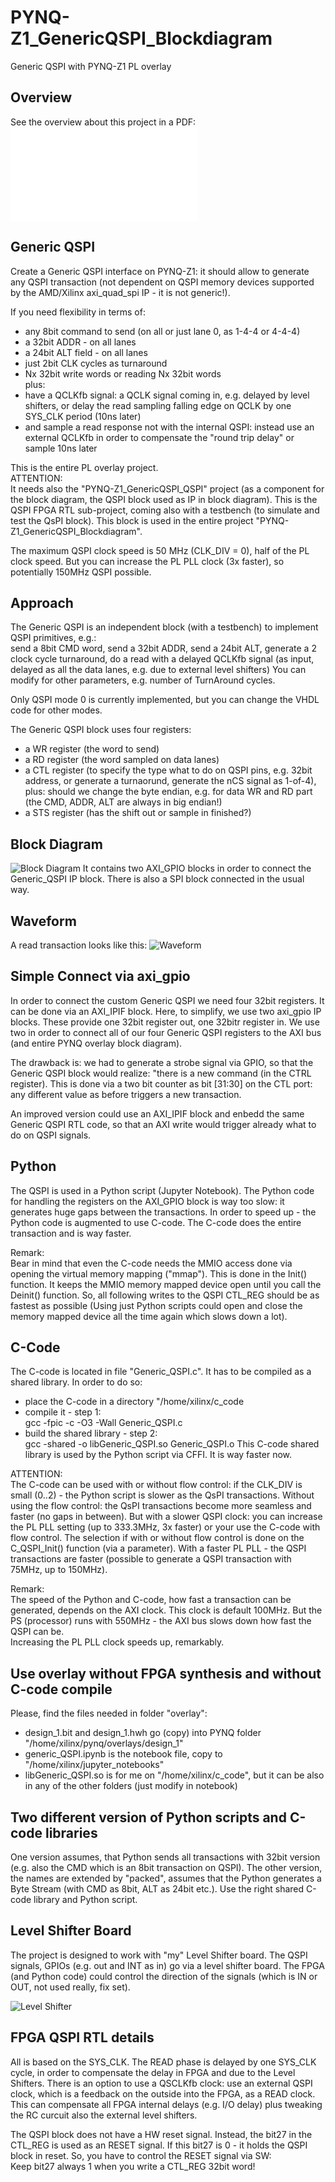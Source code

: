 # PYNQ-Z1_GenericQSPI_Blockdiagram
 Generic QSPI with PYNQ-Z1 PL overlay

## Overview
See the overview about this project in a PDF:<br>
![PDF](./PYNQ_Overview_public.pdf)

## Generic QSPI
Create a Generic QSPI interface on PYNQ-Z1: it should allow to generate
any QSPI transaction (not dependent on QSPI memory devices supported by
the AMD/Xilinx axi_quad_spi IP - it is not generic!).

If you need flexibility in terms of:
* any 8bit command to send (on all or just lane 0, as 1-4-4 or 4-4-4)
* a 32bit ADDR - on all lanes
* a 24bit ALT field - on all lanes
* just 2bit CLK cycles as turnaround
* Nx 32bit write words or reading Nx 32bit words<br>
plus:<br>
* have a QCLKfb signal: a QCLK signal coming in, e.g. delayed by level shifters,
  or delay the read sampling falling edge on QCLK by one SYS_CLK period (10ns later)
* and sample a read response not with the internal QSPI: instead use an
  external QCLKfb in order to compensate the "round trip delay" or sample 10ns later

This is the entire PL overlay project.<br>
ATTENTION:<br>
It needs also the "PYNQ-Z1_GenericQSPI_QSPI" project (as a component for
the block diagram, the QSPI block used as IP in block diagram).
This is the QSPI FPGA RTL sub-project, coming also with a testbench (to simulate and test the QsPI block).
This block is used in the entire project "PYNQ-Z1_GenericQSPI_Blockdiagram".

The maximum QSPI clock speed is 50 MHz (CLK_DIV = 0), half of the PL clock speed.
But you can increase the PL PLL clock (3x faster), so potentially 150MHz QSPI possible.

## Approach
The Generic QSPI is an independent block (with a testbench) to implement
QSPI primitives, e.g.:<br>
send a 8bit CMD word, send a 32bit ADDR, send a 24bit
ALT, generate a 2 clock cycle turnaround, do a read with a delayed QCLKfb signal
(as input, delayed as all the data lanes, e.g. due to external level shifters)
You can modify for other parameters, e.g. number of TurnAround cycles.

Only QSPI mode 0 is currently implemented, but you can change the VHDL code for other modes.

The Generic QSPI block uses four registers:
* a WR register (the word to send)
* a RD register (the word sampled on data lanes)
* a CTL register (to specify the type what to do on QSPI pins, e.g. 32bit address,
  or generate a turnaorund, generate the nCS signal as 1-of-4), plus: should we change the byte endian,
  e.g. for data WR and RD part (the CMD, ADDR, ALT are always in big endian!)
* a STS register (has the shift out or sample in finished?)

## Block Diagram
![Block Diagram](./PYNQ-Z1_QSPI/design_1.png)
It contains two AXI_GPIO blocks in order to connect the Generic_QSPI IP block.
There is also a SPI block connected in the usual way.

## Waveform
A read transaction looks like this:
![Waveform](./PYNQ-Z1_QSPI/PYNQ_QSPI_RD.png)

## Simple Connect via axi_gpio
In order to connect the custom Generic QSPI we need four 32bit registers.
It can be done via an AXI_IPIF block.
Here, to simplify, we use two axi_gpio IP blocks. These provide one 32bit register
out, one 32bitr register in.
We use two in order to connect all of our four Generic QSPI registers to the AXI bus (and entire PYNQ overlay block diagram).

The drawback is: we had to generate a strobe signal via GPIO, so that the
Generic QSPI block would realize: "there is a new command (in the CTRL register).
This is done via a two bit counter as bit [31:30] on the CTL port: any different value as before triggers a new transaction.

An improved version could use an AXI_IPIF block and enbedd the same Generic QSPI
RTL code, so that an AXI write would trigger already what to do on QSPI signals.

## Python
The QSPI is used in a Python script (Jupyter Notebook). The Python code for handling the registers
on the AXI_GPIO block is way too slow: it generates huge gaps between the transactions.
In order to speed up - the Python code is augmented to use C-code. The C-code does the entire transaction and is
way faster.<br>

Remark:<br>
Bear in mind that even the C-code needs the MMIO access done via opening the virtual memory mapping ("mmap").
This is done in the Init() function. It keeps the MMIO memory mapped device open until you call the Deinit() function.
So, all following writes to the QSPI CTL_REG should be as fastest as possible (Using just Python scripts could open and close
the memory mapped device all the time again which slows down a lot).

## C-Code
The C-code is located in file "Generic_QSPI.c". It has to be compiled as a shared library.
In order to do so:
* place the C-code in a directory "/home/xilinx/c_code
* compile it - step 1:<br>
  gcc -fpic -c -O3 -Wall Generic_QSPI.c
* build the shared library - step 2:<br>
  gcc -shared -o libGeneric_QSPI.so Generic_QSPI.o
This C-code shared library is used by the Python script via CFFI.
It is way faster now.<br>

ATTENTION:<br>
The C-code can be used with or without flow control: if the CLK_DIV is small (0..2) - the Python script is slower as the QsPI transactions.
Without using the flow control: the QsPI transactions become more seamless and faster (no gaps in between).
But with a slower QSPI clock: you can increase the PL PLL setting (up to 333.3MHz, 3x faster) or your use the C-code with flow control.
The selection if with or without flow control is done on the C_QSPI_Init() function (via a parameter).
With a faster PL PLL - the QSPI transactions are faster (possible to generate a QSPI transaction with 75MHz, up to 150MHz).

Remark:<br>
The speed of the Python and C-code, how fast a transaction can be generated, depends on the AXI clock. This clock is default 100MHz.
But the PS (processor) runs with 550MHz - the AXI bus slows down how fast the QSPI can be.<br>
Increasing the PL PLL clock speeds up, remarkably.

## Use overlay without FPGA synthesis and without C-code compile
Please, find the files needed in folder "overlay":
* design_1.bit and design_1.hwh go (copy) into PYNQ folder "/home/xilinx/pynq/overlays/design_1"
* generic_QSPI.ipynb is the notebook file, copy to "/home/xilinx/jupyter_notebooks"
* libGeneric_QSPI.so is for me on "/home/xilinx/c_code", but it can be also in any of the other folders (just modify in notebook)

## Two different version of Python scripts and C-code libraries
One version assumes, that Python sends all transactions with 32bit version (e.g. also the CMD which is an 8bit transaction on QSPI).
The other version, the names are extended by "packed", assumes that the Python generates a Byte Stream (with CMD as 8bit, ALT as 24bit etc.).
Use the right shared C-code library and Python script.

## Level Shifter Board
The project is designed to work with "my" Level Shifter board.
The QSPI signals, GPIOs (e.g. out and INT as in) go via a level shifter board.
The FPGA (and Python code) could control the direction of the signals (which is IN or OUT, not used really, fix set).

![Level Shifter](./PYNQ-Z1_QSPI/PYNQ_LS.jpg)

## FPGA QSPI RTL details
All is based on the SYS_CLK. The READ phase is delayed by one SYS_CLK cycle, in order to compensate the delay in FPGA and due to the
Level Shifters.
There is an option to use a QSCLKfb clock: use an external QSPI clock, which is a feedback on the outside into the FPGA, as a READ clock.
This can compensate all FPGA internal delays (e.g. I/O delay) plus tweaking the RC curcuit also the external level shifters.

The QSPI block does not have a HW reset signal. Instead, the bit27 in the CTL_REG is used as an RESET signal.
If this bit27 is 0 - it holds the QSPI block in reset. So, you have to control the RESET signal via SW:<br>
Keep bit27 always 1 when you write a CTL_REG 32bit word!

